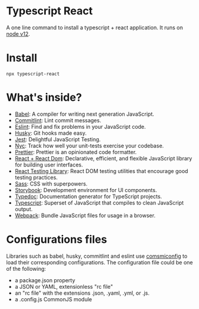 # Typescript React

A one line command to install a typescript + react application. It runs on [node v12](https://github.com/nodejs/Release).

# Install
```
npx typescript-react
```

# What's inside?

- [Babel](https://github.com/babel/babel): A compiler for writing next generation JavaScript.
- [Commitlint](https://github.com/conventional-changelog/commitlint/#what-is-commitlint): Lint commit messages.
- [Eslint](https://github.com/eslint/eslint): Find and fix problems in your JavaScript code.
- [Husky](https://github.com/typicode/husky): Git hooks made easy.
- [Jest](https://github.com/facebook/jest): Delightful JavaScript Testing.
- [Nyc](https://github.com/istanbuljs/nyc): Track how well your unit-tests exercise your codebase.
- [Prettier](https://github.com/prettier/prettier): Prettier is an opinionated code formatter.
- [React + React Dom](https://github.com/facebook/react): Declarative, efficient, and flexible JavaScript library for building user interfaces.
- [React Testing Library](https://github.com/testing-library/react-testing-library): React DOM testing utilities that encourage good testing practices.
- [Sass](https://github.com/sass/sass): CSS with superpowers.
- [Storybook](https://github.com/storybookjs/storybook): Development environment for UI components.
- [Typedoc](https://github.com/TypeStrong/typedoc): Documentation generator for TypeScript projects.
- [Typescript](https://github.com/microsoft/TypeScript): Superset of JavaScript that compiles to clean JavaScript output.
- [Webpack](https://github.com/webpack/webpack): Bundle JavaScript files for usage in a browser.

# Configurations files

Libraries such as babel, husky, commitlint and eslint use [comsmiconfig](https://github.com/davidtheclark/cosmiconfig) to load their corresponding configurations. The configuration file could be one of the following:

- a package.json property
- a JSON or YAML, extensionless "rc file"
- an "rc file" with the extensions .json, .yaml, .yml, or .js.
- a .config.js CommonJS module
